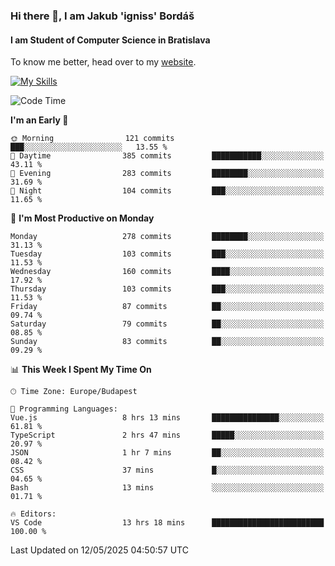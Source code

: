 ### Hi there 👋, I am Jakub 'igniss' Bordáš

#### I am Student of Computer Science in Bratislava
To know me better, head over to my [website](https://bordas.sk).

[![My Skills](https://skillicons.dev/icons?i=js,typescript,html,css,figma,svelte,vue,next,postgresql,nest,express,nodejs)](https://bordas.sk)


<!--START_SECTION:waka-->
![Code Time](http://img.shields.io/badge/Code%20Time-1%2C885%20hrs%2027%20mins-blue)

**I'm an Early 🐤** 

```text
🌞 Morning                121 commits         ███░░░░░░░░░░░░░░░░░░░░░░   13.55 % 
🌆 Daytime                385 commits         ███████████░░░░░░░░░░░░░░   43.11 % 
🌃 Evening                283 commits         ████████░░░░░░░░░░░░░░░░░   31.69 % 
🌙 Night                  104 commits         ███░░░░░░░░░░░░░░░░░░░░░░   11.65 % 
```
📅 **I'm Most Productive on Monday** 

```text
Monday                   278 commits         ████████░░░░░░░░░░░░░░░░░   31.13 % 
Tuesday                  103 commits         ███░░░░░░░░░░░░░░░░░░░░░░   11.53 % 
Wednesday                160 commits         ████░░░░░░░░░░░░░░░░░░░░░   17.92 % 
Thursday                 103 commits         ███░░░░░░░░░░░░░░░░░░░░░░   11.53 % 
Friday                   87 commits          ██░░░░░░░░░░░░░░░░░░░░░░░   09.74 % 
Saturday                 79 commits          ██░░░░░░░░░░░░░░░░░░░░░░░   08.85 % 
Sunday                   83 commits          ██░░░░░░░░░░░░░░░░░░░░░░░   09.29 % 
```


📊 **This Week I Spent My Time On** 

```text
🕑︎ Time Zone: Europe/Budapest

💬 Programming Languages: 
Vue.js                   8 hrs 13 mins       ███████████████░░░░░░░░░░   61.81 % 
TypeScript               2 hrs 47 mins       █████░░░░░░░░░░░░░░░░░░░░   20.97 % 
JSON                     1 hr 7 mins         ██░░░░░░░░░░░░░░░░░░░░░░░   08.42 % 
CSS                      37 mins             █░░░░░░░░░░░░░░░░░░░░░░░░   04.65 % 
Bash                     13 mins             ░░░░░░░░░░░░░░░░░░░░░░░░░   01.71 % 

🔥 Editors: 
VS Code                  13 hrs 18 mins      █████████████████████████   100.00 % 
```


 Last Updated on 12/05/2025 04:50:57 UTC
<!--END_SECTION:waka-->
